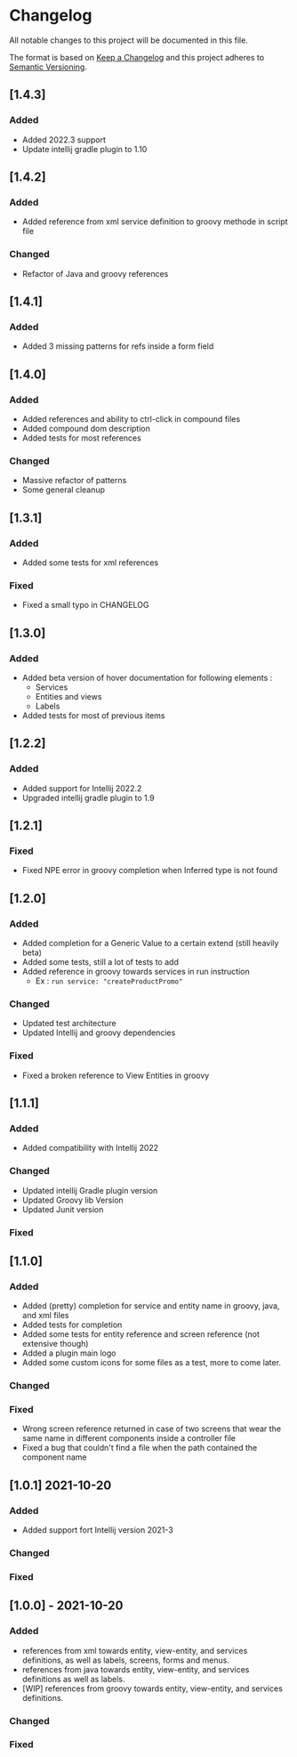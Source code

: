 # Changelog
All notable changes to this project will be documented in this file.

The format is based on [Keep a Changelog](http://keepachangelog.com/)
and this project adheres to [Semantic Versioning](http://semver.org/).

## [1.4.3]

### Added
- Added 2022.3 support
- Update intellij gradle plugin to 1.10

## [1.4.2]

### Added
- Added reference from xml service definition to groovy methode in script file

### Changed
- Refactor of Java and groovy references

## [1.4.1]

### Added
- Added 3 missing patterns for refs inside a form field

## [1.4.0]

### Added
- Added references and ability to ctrl-click in compound files
- Added compound dom description
- Added tests for most references

### Changed
- Massive refactor of patterns
- Some general cleanup

## [1.3.1]

### Added
- Added some tests for xml references

### Fixed
- Fixed a small typo in CHANGELOG

## [1.3.0]

### Added
- Added beta version of hover documentation for following elements :
  - Services
  - Entities and views
  - Labels
- Added tests for most of previous items

## [1.2.2]

### Added
- Added support for Intellij 2022.2
- Upgraded intellij gradle plugin to 1.9

## [1.2.1]

### Fixed
- Fixed NPE error in groovy completion when Inferred type is not found

## [1.2.0]

### Added
- Added completion for a Generic Value to a certain extend (still heavily beta)
- Added some tests, still a lot of tests to add
- Added reference in groovy towards services in run instruction
  - Ex : `run service: "createProductPromo"`

### Changed
- Updated test architecture
- Updated Intellij and groovy dependencies

### Fixed
- Fixed a broken reference to View Entities in groovy

## [1.1.1]

### Added
- Added compatibility with Intellij 2022

### Changed
- Updated intellij Gradle plugin version
- Updated Groovy lib Version
- Updated Junit version

### Fixed

## [1.1.0]

### Added
- Added (pretty) completion for service and entity name in groovy, java, and xml files
- Added tests for completion
- Added some tests for entity reference and screen reference (not extensive though)
- Added a plugin main logo
- Added some custom icons for some files as a test, more to come later.

### Changed

### Fixed
- Wrong screen reference returned in case of two screens that wear the same name in different components inside a controller file
- Fixed a bug that couldn't find a file when the path contained the component name

## [1.0.1] 2021-10-20

### Added
- Added support fort Intellij version 2021-3

### Changed

### Fixed

## [1.0.0] - 2021-10-20

### Added
- references from xml towards entity, view-entity, and services definitions, as well as labels, screens, forms and menus.
- references from java towards entity, view-entity, and services definitions as well as labels.
- [WIP] references from groovy towards entity, view-entity, and services definitions.

### Changed

### Fixed